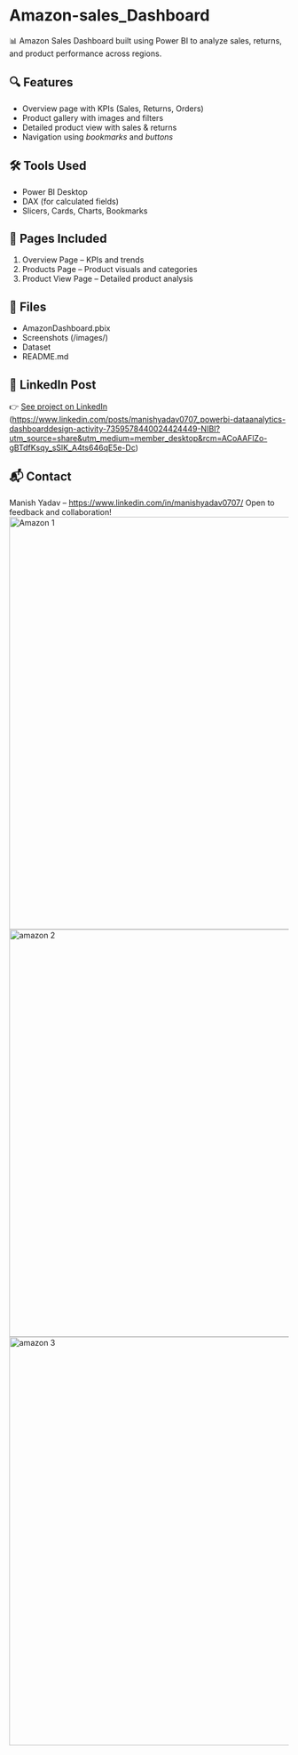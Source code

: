 # Amazon-sales_Dashboard
📊 Amazon Sales Dashboard built using Power BI to analyze sales, returns, and product performance across regions. 

## 🔍 Features
- Overview page with KPIs (Sales, Returns, Orders)
- Product gallery with images and filters
- Detailed product view with sales & returns
- Navigation using *bookmarks* and *buttons*

## 🛠 Tools Used
- Power BI Desktop  
- DAX (for calculated fields)  
- Slicers, Cards, Charts, Bookmarks

## 📸 Pages Included
1. Overview Page – KPIs and trends  
2. Products Page – Product visuals and categories  
3. Product View Page – Detailed product analysis

## 📂 Files
- AmazonDashboard.pbix  
- Screenshots (/images/)
- Dataset
- README.md  


## 🔗 LinkedIn Post
👉 [See project on LinkedIn](#) (https://www.linkedin.com/posts/manishyadav0707_powerbi-dataanalytics-dashboarddesign-activity-7359578440024424449-NIBI?utm_source=share&utm_medium=member_desktop&rcm=ACoAAFlZo-gBTdfKsqy_sSlK_A4ts646qE5e-Dc)


## 📬 Contact

Manish Yadav – https://www.linkedin.com/in/manishyadav0707/
Open to feedback and collaboration!
<img width="1287" height="742" alt="Amazon 1" src="https://github.com/user-attachments/assets/9144c211-f0c7-44e8-ae77-542584c15456" />
<img width="1290" height="733" alt="amazon 2" src="https://github.com/user-attachments/assets/b5f4e6fc-4760-412e-b0bc-cd35eda46c18" />
<img width="1321" height="735" alt="amazon 3" src="https://github.com/user-attachments/assets/772aefc4-d7fe-4c41-a2e9-909db2a99109" />



